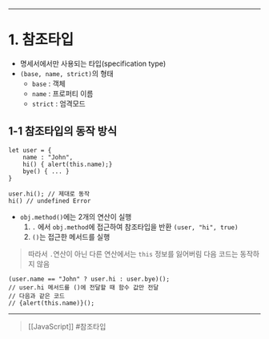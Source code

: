 ```table-of-contents
```
---
# 1. 참조타입

- 명세서에서만 사용되는 타입(specification type)
- `(base, name, strict)`의 형태
	- `base` :  객체
	- `name` : 프로퍼티 이름
	- `strict` : 엄격모드

## 1-1 참조타입의 동작 방식

```
let user = {
	name : "John",
	hi() { alert(this.name);}
	bye() { ... }
}

user.hi(); // 제대로 동작
hi() // undefined Error
```

- `obj.method()`에는 2개의 연산이 실행
	1. `.` 에서 `obj.method`에 접근하여 참조타입을 반환 `(user, "hi", true)`
	2. `()`는 접근한 메서드를 실행
> 따라서 `.`연산이 아닌 다른 연산에서는 `this` 정보를 잃어버림
> 다음 코드는 동작하지 않음
```
(user.name == "John" ? user.hi : user.bye)();
// user.hi 메서드를 ()에 전달할 때 함수 값만 전달
// 다음과 같은 코드
// {alert(this.name)}();
```

---
>[[JavaScript]]
#참조타입